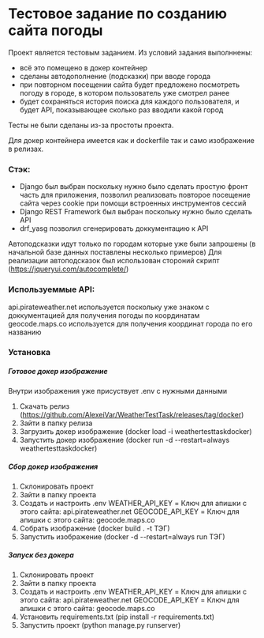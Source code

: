 # Тестовое задание по созданию сайта погоды
Проект является тестовым заданием.
Из условий задания выполннены:
- всё это помещено в докер контейнер
- сделаны автодополнение (подсказки) при вводе города
- при повторном посещении сайта будет предложено посмотреть погоду в городе, в котором пользователь уже смотрел ранее
- будет сохраняться история поиска для каждого пользователя, и будет API, показывающее сколько раз вводили какой город

Тесты не были сделаны из-за простоты проекта.

Для докер контейнера имеется как и dockerfile так и само изображение в релизах.
### Стэк:
- Django был выбран поскольку нужно было сделать простую фронт часть для приложения, позволил реализовать повторое посещение сайта через cookie при помощи встроенных инструментов сессий
- Django REST Framework был выбран поскольку нужно было сделать API
- drf_yasg позволил сгенерировать доккументацию к API

Автоподсказки идут только по городам которые уже были запрошены (в начальной базе данных поставлены несколько примеров)
Для реализации автоподсказок был использован стороний скрипт (https://jqueryui.com/autocomplete/)

### Используеммые API:
api.pirateweather.net используется поскольку уже знаком с доккументацией для получения погоды по координатам
geocode.maps.co используется для получения координат города по его названию
### Установка
##### Готовое докер изображение
Внутри изображения уже присуствует .env с нужными данными
1. Скачать релиз (https://github.com/AlexeiVar/WeatherTestTask/releases/tag/docker)
2. Зайти в папку релиза
3. Загрузить докер изображение (docker load -i weathertesttaskdocker)
4. Запустить докер изображение (docker run -d --restart=always weathertesttaskdocker)
##### Сбор докер изображения
1. Склонировать проект
2. Зайти в папку проекта
3. Создать и настроить .env
	WEATHER_API_KEY = Ключ для апишки с этого сайта: api.pirateweather.net
	GEOCODE_API_KEY = Ключ для апишки с этого сайта: geocode.maps.co
4. Собрать изображение (docker build . -t ТЭГ)
5. Запустить изображение (docker -d --restart=always run ТЭГ)
##### Запуск без докера
1. Склонировать проект
2. Зайти в папку проекта
3. Создать и настроить .env
	WEATHER_API_KEY = Ключ для апишки с этого сайта: api.pirateweather.net
	GEOCODE_API_KEY = Ключ для апишки с этого сайта: geocode.maps.co
4. Установить requirements.txt (pip install -r requirements.txt)
5. Запустить проект (python manage.py runserver)

